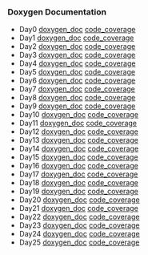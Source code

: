 ### Doxygen Documentation 
* Day0 [doxygen_doc](https://neeraj2k18.github.io/AdventOfCode2021/Day00/docs/Doxygen/index.html)  [code_coverage](https://neeraj2k18.github.io/AdventOfCode2021/Day00/docs/gcov-html/index.html)
* Day1 [doxygen_doc](https://neeraj2k18.github.io/AdventOfCode2021/Day01/docs/Doxygen/index.html)  [code_coverage](https://neeraj2k18.github.io/AdventOfCode2021/Day01/docs/gcov-html/index.html)
* Day2 [doxygen_doc](https://neeraj2k18.github.io/AdventOfCode2021/Day02/docs/Doxygen/index.html)  [code_coverage](https://neeraj2k18.github.io/AdventOfCode2021/Day02/docs/gcov-html/index.html)
* Day3 [doxygen_doc](https://neeraj2k18.github.io/AdventOfCode2021/Day03/docs/Doxygen/index.html)  [code_coverage](https://neeraj2k18.github.io/AdventOfCode2021/Day03/docs/gcov-html/index.html)
* Day4 [doxygen_doc](https://neeraj2k18.github.io/AdventOfCode2021/Day04/docs/Doxygen/index.html)  [code_coverage](https://neeraj2k18.github.io/AdventOfCode2021/Day04/docs/gcov-html/index.html)
* Day5 [doxygen_doc](https://neeraj2k18.github.io/AdventOfCode2021/Day05/docs/Doxygen/index.html)  [code_coverage](https://neeraj2k18.github.io/AdventOfCode2021/Day05/docs/gcov-html/index.html)
* Day6 [doxygen_doc](https://neeraj2k18.github.io/AdventOfCode2021/Day06/docs/Doxygen/index.html)  [code_coverage](https://neeraj2k18.github.io/AdventOfCode2021/Day06/docs/gcov-html/index.html)
* Day7 [doxygen_doc](https://neeraj2k18.github.io/AdventOfCode2021/Day07/docs/Doxygen/index.html)  [code_coverage](https://neeraj2k18.github.io/AdventOfCode2021/Day07/docs/gcov-html/index.html)
* Day8 [doxygen_doc](https://neeraj2k18.github.io/AdventOfCode2021/Day08/docs/Doxygen/index.html)  [code_coverage](https://neeraj2k18.github.io/AdventOfCode2021/Day08/docs/gcov-html/index.html)
* Day9 [doxygen_doc](https://neeraj2k18.github.io/AdventOfCode2021/Day09/docs/Doxygen/index.html)  [code_coverage](https://neeraj2k18.github.io/AdventOfCode2021/Day09/docs/gcov-html/index.html)
* Day10 [doxygen_doc](https://neeraj2k18.github.io/AdventOfCode2021/Day10/docs/Doxygen/index.html)  [code_coverage](https://neeraj2k18.github.io/AdventOfCode2021/Day10/docs/gcov-html/index.html)
* Day11 [doxygen_doc](https://neeraj2k18.github.io/AdventOfCode2021/Day11/docs/Doxygen/index.html)  [code_coverage](https://neeraj2k18.github.io/AdventOfCode2021/Day11/docs/gcov-html/index.html)
* Day12 [doxygen_doc](https://neeraj2k18.github.io/AdventOfCode2021/Day12/docs/Doxygen/index.html)  [code_coverage](https://neeraj2k18.github.io/AdventOfCode2021/Day12/docs/gcov-html/index.html)
* Day13 [doxygen_doc](https://neeraj2k18.github.io/AdventOfCode2021/Day13/docs/Doxygen/index.html)  [code_coverage](https://neeraj2k18.github.io/AdventOfCode2021/Day13/docs/gcov-html/index.html)
* Day14 [doxygen_doc](https://neeraj2k18.github.io/AdventOfCode2021/Day14/docs/Doxygen/index.html)  [code_coverage](https://neeraj2k18.github.io/AdventOfCode2021/Day14/docs/gcov-html/index.html)
* Day15 [doxygen_doc](https://neeraj2k18.github.io/AdventOfCode2021/Day15/docs/Doxygen/index.html)  [code_coverage](https://neeraj2k18.github.io/AdventOfCode2021/Day15/docs/gcov-html/index.html)
* Day16 [doxygen_doc](https://neeraj2k18.github.io/AdventOfCode2021/Day16/docs/Doxygen/index.html)  [code_coverage](https://neeraj2k18.github.io/AdventOfCode2021/Day16/docs/gcov-html/index.html)
* Day17 [doxygen_doc](https://neeraj2k18.github.io/AdventOfCode2021/Day17/docs/Doxygen/index.html)  [code_coverage](https://neeraj2k18.github.io/AdventOfCode2021/Day17/docs/gcov-html/index.html)
* Day18 [doxygen_doc](https://neeraj2k18.github.io/AdventOfCode2021/Day18/docs/Doxygen/index.html)  [code_coverage](https://neeraj2k18.github.io/AdventOfCode2021/Day18/docs/gcov-html/index.html)
* Day19 [doxygen_doc](https://neeraj2k18.github.io/AdventOfCode2021/Day19/docs/Doxygen/index.html)  [code_coverage](https://neeraj2k18.github.io/AdventOfCode2021/Day19/docs/gcov-html/index.html)
* Day20 [doxygen_doc](https://neeraj2k18.github.io/AdventOfCode2021/Day20/docs/Doxygen/index.html)  [code_coverage](https://neeraj2k18.github.io/AdventOfCode2021/Day20/docs/gcov-html/index.html)
* Day21 [doxygen_doc](https://neeraj2k18.github.io/AdventOfCode2021/Day21/docs/Doxygen/index.html)  [code_coverage](https://neeraj2k18.github.io/AdventOfCode2021/Day21/docs/gcov-html/index.html)
* Day22 [doxygen_doc](https://neeraj2k18.github.io/AdventOfCode2021/Day22/docs/Doxygen/index.html)  [code_coverage](https://neeraj2k18.github.io/AdventOfCode2021/Day22/docs/gcov-html/index.html)
* Day23 [doxygen_doc](https://neeraj2k18.github.io/AdventOfCode2021/Day23/docs/Doxygen/index.html)  [code_coverage](https://neeraj2k18.github.io/AdventOfCode2021/Day23/docs/gcov-html/index.html)
* Day24 [doxygen_doc](https://neeraj2k18.github.io/AdventOfCode2021/Day24/docs/Doxygen/index.html)  [code_coverage](https://neeraj2k18.github.io/AdventOfCode2021/Day24/docs/gcov-html/index.html)
* Day25 [doxygen_doc](https://neeraj2k18.github.io/AdventOfCode2021/Day25/docs/Doxygen/index.html)  [code_coverage](https://neeraj2k18.github.io/AdventOfCode2021/Day25/docs/gcov-html/index.html)
